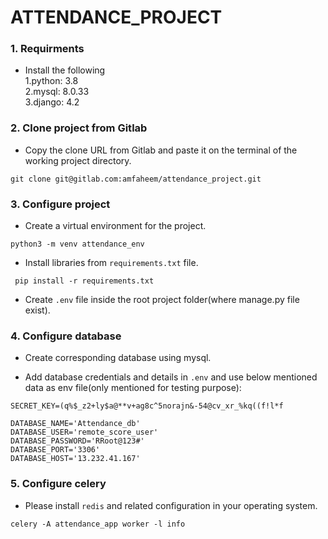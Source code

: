 # ATTENDANCE_PROJECT

### 1. Requirments
- Install the following   
1.python: 3.8  
2.mysql: 8.0.33  
3.django: 4.2  
  
### 2. Clone project from Gitlab
- Copy the clone URL from Gitlab and paste it on the terminal of the working project directory.
```
git clone git@gitlab.com:amfaheem/attendance_project.git
```
### 3. Configure project
- Create a virtual environment for the project.  
```
python3 -m venv attendance_env
```
- Install libraries from `requirements.txt` file.
```
 pip install -r requirements.txt
```

- Create `.env` file inside the root project folder(where manage.py file exist).  


### 4. Configure database

- Create corresponding database using mysql. 

- Add database credentials and details in `.env` and use below mentioned data as env file(only mentioned for testing purpose):

```
SECRET_KEY=(q%$_z2+ly$a@**v+ag8c^5norajn&-54@cv_xr_%kq((f!l*f

DATABASE_NAME='Attendance_db'
DATABASE_USER='remote_score_user'
DATABASE_PASSWORD='RRoot@123#'
DATABASE_PORT='3306'
DATABASE_HOST='13.232.41.167'

```

### 5. Configure celery

- Please install `redis`  and related configuration in your operating system.

```
celery -A attendance_app worker -l info

```